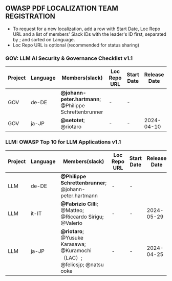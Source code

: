 ## OWASP PDF LOCALIZATION TEAM REGISTRATION

- To request for a new localization, add a row with Start Date, Loc Repo URL and a list of members' Slack IDs with the leader's ID first, separated by ; and sorted on Language.
- Loc Repo URL is optional (recommended for status sharing)


### GOV: LLM AI Security & Governance Checklist v1.1

|Project|Language|Members(slack)|Loc Repo URL|Start Date|Release Date  |
|-------|--------|--------------|------------|----------|--------------|
|GOV    |de-DE   |**@johann-peter.hartmann**; @Philippe Schrettenbrunner|-|-||
|GOV    |ja-JP   |**@setotet**; @riotaro|-|-|2024-04-10|


### LLM: OWASP Top 10 for LLM Applications v1.1

|Project|Language|Members(slack)|Loc Repo URL|Start Date|Release Date  |
|-------|--------|--------------|------------|----------|--------------|
|LLM    |de-DE   |**@Philippe Schrettenbrunner**; @johann-peter.hartmann|-|-||
|LLM    |it-IT   |**@Fabrizio Cilli**; @Matteo; @Riccardo Sirigu; @Valerio |-|-|2024-05-29|
|LLM    |ja-JP   |**@riotaro**; @Yusuke Karasawa; @Kuramochi（LAC）; @felicsjp; @natsu ooke|-|-|2024-04-25|
